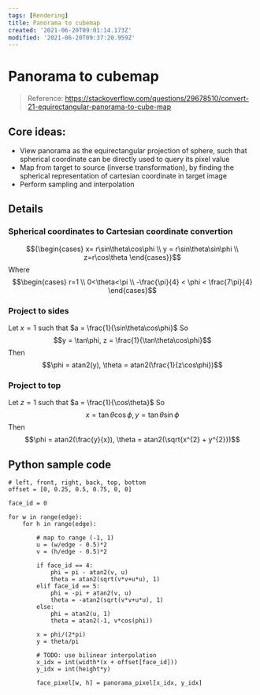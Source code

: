 ```yaml
---
tags: [Rendering]
title: Panorama to cubemap
created: '2021-06-20T09:01:14.173Z'
modified: '2021-06-20T09:37:20.959Z'
---
```


# Panorama to cubemap

> Reference: https://stackoverflow.com/questions/29678510/convert-21-equirectangular-panorama-to-cube-map

## Core ideas:
- View panorama as the equirectangular projection of sphere, such that spherical coordinate can be directly used to query its pixel value
- Map from target to source (inverse transformation), by finding the spherical representation of cartesian coordinate in target image
- Perform sampling and interpolation

## Details 
### Spherical coordinates to Cartesian coordinate convertion
$${\begin{cases} x= r\sin\theta\cos\phi \\ y = r\sin\theta\sin\phi \\ z=r\cos\theta \end{cases}}$$
Where
$$\begin{cases} r=1 \\ 0<\theta<\pi \\ -\frac{\pi}{4} < \phi < \frac{7\pi}{4} \end{cases}$$
### Project to sides
Let $x = 1$ such that $a = \frac{1}{\sin\theta\cos\phi}$
So
$$y = \tan\phi, z = \frac{1}{\tan\theta\cos\phi}$$
Then
$$\phi = atan2(y), \theta = atan2(\frac{1}{z\cos\phi})$$

### Project to top
Let $z = 1$ such that $a = \frac{1}{\cos\theta}$
So
$$x = \tan\theta\cos\phi, y = \tan\theta\sin\phi$$
Then
$$\phi = atan2(\frac{y}{x}), \theta = atan2(\sqrt{x^{2} + y^{2}})$$

## Python sample code
```
# left, front, right, back, top, bottom
offset = [0, 0.25, 0.5, 0.75, 0, 0]

face_id = 0

for w in range(edge):
    for h in range(edge):
        
        # map to range (-1, 1)
        u = (w/edge - 0.5)*2
        v = (h/edge - 0.5)*2
        
        if face_id == 4:
            phi = pi - atan2(v, u)
            theta = atan2(sqrt(v*v+u*u), 1)
        elif face_id == 5:
            phi = -pi + atan2(v, u)
            theta = -atan2(sqrt(v*v+u*u), 1)
        else:
            phi = atan2(u, 1)
            theta = atan2(-1, v*cos(phi))
        
        x = phi/(2*pi)
        y = theta/pi
        
        # TODO: use bilinear interpolation
        x_idx = int(width*(x + offset[face_id]))
        y_idx = int(height*y)
        
        face_pixel[w, h] = panorama_pixel[x_idx, y_idx]
```

